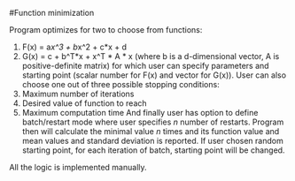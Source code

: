 #Function minimization

Program optimizes for two to choose from functions:
  1. F(x) = a*x^3 + b*x^2 + c*x + d
  2. G(x) = c + b^T*x + x^T * A * x (where b is a d-dimensional vector, A is positive-definite matrix)
for which user can specify parameters and starting point (scalar number for F(x) and vector for G(x)).
User can also choose one out of three possible stopping conditions:
  1. Maximum number of iterations
  2. Desired value of function to reach
  3. Maximum computation time
And finally user has option to define batch/restart mode where user specifies _n_ number of restarts. Program then will calculate the minimal value _n_ times and its function value and mean values and standard deviation is reported. If user chosen random starting point, for each iteration of batch, starting point will be changed.

All the logic is implemented manually.
